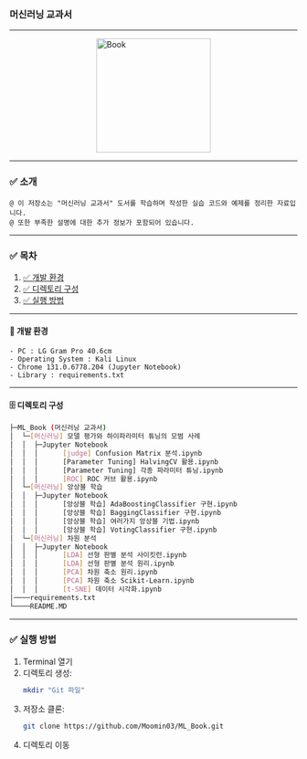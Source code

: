 ### 머신러닝 교과서

---
<img src="https://image.yes24.com/goods/98809693/XL.jpg" alt="Book" style="width: 200px; display: block; margin-left: auto; margin-right: auto;">


---
### ✅ 소개
    @ 이 저장소는 "머신러닝 교과서" 도서를 학습하며 작성한 실습 코드와 예제를 정리한 자료입니다.
    @ 또한 부족한 설명에 대한 추가 정보가 포함되어 있습니다.


---
### ✅ 목차
1. [✅ 개발 환경](#개발-환경)
2. [✅ 디렉토리 구성](#디렉토리-구성)
3. [✅ 실행 방법](#실행-방법)


---
<a name="개발-환경"></a>
#### 🙈 개발 환경
	- PC : LG Gram Pro 40.6cm
	- Operating System : Kali Linux
	- Chrome 131.0.6778.204 (Jupyter Notebook)
	- Library : requirements.txt


---
<a name="디렉토리-구성"></a>
#### 🗄️ 디렉토리 구성
```sh
├─ML_Book (머신러닝 교과서)
│  └─[머신러닝] 모델 평가와 하이파라미터 튜닝의 모범 사례
│  │  ├─Jupyter Notebook
│  │  │      [judge] Confusion Matrix 분석.ipynb
│  │  │      [Parameter Tuning] HalvingCV 활용.ipynb
│  │  │      [Parameter Tuning] 각종 파라미터 튜닝.ipynb
│  │  │      [ROC] ROC 커브 활용.ipynb
│  └─[머신러닝] 앙상블 학습
│  │  ├─Jupyter Notebook
│  │  │      [앙상블 학습] AdaBoostingClassifier 구현.ipynb
│  │  │      [앙상블 학습] BaggingClassifier 구현.ipynb
│  │  │      [앙상블 학습] 여러가지 앙상블 기법.ipynb
│  │  │      [앙상블 학습] VotingClassifier 구현.ipynb
│  └─[머신러닝] 차원 분석
│  │  ├─Jupyter Notebook
│  │  │      [LDA] 선형 판별 분석 사이킷런.ipynb
│  │  │      [LDA] 선형 판별 분석 원리.ipynb
│  │  │      [PCA] 차원 축소 원리.ipynb
│  │  │      [PCA] 차원 축소 Scikit-Learn.ipynb
│  │  │      [t-SNE] 데이터 시각화.ipynb
│────requirements.txt
└────README.MD
```

---
<a name="실행-방법"></a>
### ✅ 실행 방법
1. Terminal 열기
2. 디렉토리 생성:
    ```bash
    mkdir "Git 파일"
3. 저장소 클론:
    ```bash
    git clone https://github.com/Moomin03/ML_Book.git
4. 디렉토리 이동
